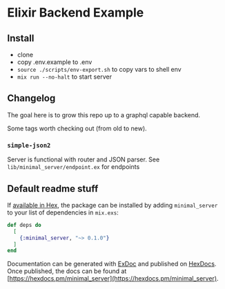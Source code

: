 # Elixir Backend Example

## Install

- clone
- copy .env.example to .env
- `source ./scripts/env-export.sh` to copy vars to shell env
- `mix run --no-halt` to start server

## Changelog

The goal here is to grow this repo up to a graphql capable backend.

Some tags worth checking out (from old to new).

### `simple-json2`
Server is functional with router and JSON parser.
See `lib/minimal_server/endpoint.ex` for endpoints

## Default readme stuff

If [available in Hex](https://hex.pm/docs/publish), the package can be installed
by adding `minimal_server` to your list of dependencies in `mix.exs`:

```elixir
def deps do
  [
    {:minimal_server, "~> 0.1.0"}
  ]
end
```

Documentation can be generated with [ExDoc](https://github.com/elixir-lang/ex_doc)
and published on [HexDocs](https://hexdocs.pm). Once published, the docs can
be found at [https://hexdocs.pm/minimal_server](https://hexdocs.pm/minimal_server).

